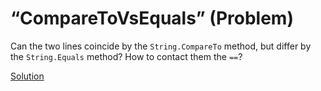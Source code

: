 # “CompareToVsEquals” (Problem)
Can the two lines coincide by the `String.CompareTo` method, but differ by the `String.Equals` method? How to contact them the `==`?

[Solution](./CompareToVsEquals-A.md)
